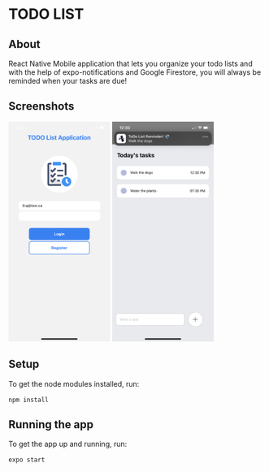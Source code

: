 # TODO LIST

## About

React Native Mobile application that lets you organize your todo lists and with the help of expo-notifications and Google Firestore, you will always be reminded when your tasks are due! 


## Screenshots
  <a >
  <img
  alt="Home Screen"
  width="200"
  src="/screenshots/homescreen.png"
  />
<img
  alt="Notification Feature"
  width="200"
  src="/screenshots/notification.png"
  />
</a>
  
## Setup

To get the node modules installed, run:

```shell
npm install
```

## Running the app

To get the app up and running, run:

```shell
expo start 
```
